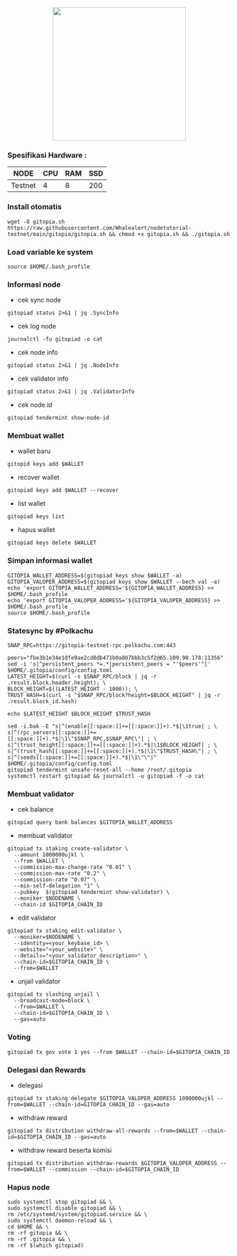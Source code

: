 <p align="center">
  <img width="300" height="auto" src="https://user-images.githubusercontent.com/108969749/201577161-6ceb4b84-03f0-4161-b0d8-88d844fdd8ba.jpeg">
</p>

### Spesifikasi Hardware :
NODE  | CPU     | RAM      | SSD     |
| ------------- | ------------- | ------------- | -------- |
| Testnet | 4          | 8         | 200  |

### Install otomatis
```
wget -O gitopia.sh https://raw.githubusercontent.com/Whalealert/nodetutorial-testnet/main/gitopia/gitopia.sh && chmod +x gitopia.sh && ./gitopia.sh
```
### Load variable ke system
```
source $HOME/.bash_profile
```
### Informasi node

* cek sync node
```
gitopiad status 2>&1 | jq .SyncInfo
```
* cek log node
```
journalctl -fu gitopiad -o cat
```
* cek node info
```
gitopiad status 2>&1 | jq .NodeInfo
```
* cek validator info
```
gitopiad status 2>&1 | jq .ValidatorInfo
```
* cek node id
```
gitopiad tendermint show-node-id
```
### Membuat wallet
* wallet baru
```
gitopid keys add $WALLET
```
* recover wallet
```
gitopiad keys add $WALLET --recover
```
* list wallet
```
gitopiad keys list
```
* hapus wallet
```
gitopiad keys delete $WALLET
```
### Simpan informasi wallet
```
GITOPIA_WALLET_ADDRESS=$(gitopiad keys show $WALLET -a)
GITOPIA_VALOPER_ADDRESS=$(gitopiad keys show $WALLET --bech val -a)
echo 'export GITOPIA_WALLET_ADDRESS='${GITOPIA_WALLET_ADDRESS} >> $HOME/.bash_profile
echo 'export GITOPIA_VALOPER_ADDRESS='${GITOPIA_VALOPER_ADDRESS} >> $HOME/.bash_profile
source $HOME/.bash_profile
```
### Statesync by #Polkachu
```
SNAP_RPC=https://gitopia-testnet-rpc.polkachu.com:443

peers="fbe3b1e34e1dfe9ae2cd0db471b0a807bbb3c5f2@65.109.90.178:11356"
sed -i 's|^persistent_peers *=.*|persistent_peers = "'$peers'"|' $HOME/.gitopia/config/config.toml
LATEST_HEIGHT=$(curl -s $SNAP_RPC/block | jq -r .result.block.header.height); \
BLOCK_HEIGHT=$((LATEST_HEIGHT - 1000)); \
TRUST_HASH=$(curl -s "$SNAP_RPC/block?height=$BLOCK_HEIGHT" | jq -r .result.block_id.hash)

echo $LATEST_HEIGHT $BLOCK_HEIGHT $TRUST_HASH

sed -i.bak -E "s|^(enable[[:space:]]+=[[:space:]]+).*$|\1true| ; \
s|^(rpc_servers[[:space:]]+=[[:space:]]+).*$|\1\"$SNAP_RPC,$SNAP_RPC\"| ; \
s|^(trust_height[[:space:]]+=[[:space:]]+).*$|\1$BLOCK_HEIGHT| ; \
s|^(trust_hash[[:space:]]+=[[:space:]]+).*$|\1\"$TRUST_HASH\"| ; \
s|^(seeds[[:space:]]+=[[:space:]]+).*$|\1\"\"|" $HOME/.gitopia/config/config.toml
gitopiad tendermint unsafe-reset-all --home /root/.gitopia
systemctl restart gitopiad && journalctl -u gitopiad -f -o cat
```
### Membuat validator
* cek balance
```
gitopiad query bank balances $GITOPIA_WALLET_ADDRESS
```
* membuat validator
```
gitopiad tx staking create-validator \
  --amount 1000000ujkl \
  --from $WALLET \
  --commission-max-change-rate "0.01" \
  --commission-max-rate "0.2" \
  --commission-rate "0.07" \
  --min-self-delegation "1" \
  --pubkey  $(gitopiad tendermint show-validator) \
  --moniker $NODENAME \
  --chain-id $GITOPIA_CHAIN_ID
```
* edit validator
```
gitopiad tx staking edit-validator \
  --moniker=$NODENAME \
  --identity=<your_keybase_id> \
  --website="<your_website>" \
  --details="<your_validator_description>" \
  --chain-id=$GITOPIA_CHAIN_ID \
  --from=$WALLET
```
* unjail validator
```
gitopiad tx slashing unjail \
  --broadcast-mode=block \
  --from=$WALLET \
  --chain-id=$GITOPIA_CHAIN_ID \
  --gas=auto
```
### Voting
```
gitopiad tx gov vote 1 yes --from $WALLET --chain-id=$GITOPIA_CHAIN_ID
```
### Delegasi dan Rewards
* delegasi
```
gitopiad tx staking delegate $GITOPIA_VALOPER_ADDRESS 1000000ujkl --from=$WALLET --chain-id=GITOPIA_CHAIN_ID --gas=auto
```
* withdraw reward
```
gitopiad tx distribution withdraw-all-rewards --from=$WALLET --chain-id=$GITOPIA_CHAIN_ID --gas=auto
```
* withdraw reward beserta komisi
```
gitopiad tx distribution withdraw-rewards $GITOPIA_VALOPER_ADDRESS --from=$WALLET --commission --chain-id=$GITOPIA_CHAIN_ID
```

### Hapus node
```
sudo systemctl stop gitopiad && \
sudo systemctl disable gitopiad && \
rm /etc/systemd/system/gitopiad.service && \
sudo systemctl daemon-reload && \
cd $HOME && \
rm -rf gitopia && \
rm -rf .gitopia && \
rm -rf $(which gitopiad)
```
